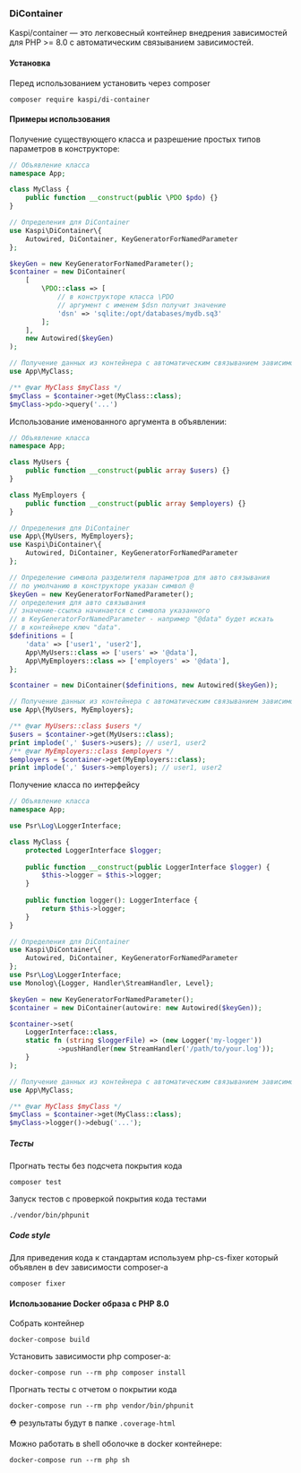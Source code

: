 ### DiContainer

Kaspi/container — это легковесный контейнер внедрения зависимостей для PHP >= 8.0 с автоматическим связыванием зависимостей.

#### Установка

Перед использованием установить через composer

```shell
composer require kaspi/di-container
```

#### Примеры использования
Получение существующего класса и разрешение простых типов параметров в конструкторе:
```php
// Объявление класса
namespace App;

class MyClass {
    public function __construct(public \PDO $pdo) {}
}
```

```php
// Определения для DiContainer
use Kaspi\DiContainer\{
    Autowired, DiContainer, KeyGeneratorForNamedParameter
};

$keyGen = new KeyGeneratorForNamedParameter();
$container = new DiContainer(
    [
        \PDO::class => [
            // в конструкторе класса \PDO
            // аргумент с именем $dsn получит значение
            'dsn' => 'sqlite:/opt/databases/mydb.sq3'
        ];
    ],
    new Autowired($keyGen)
);
```

```php
// Получение данных из контейнера с автоматическим связыванием зависимостей
use App\MyClass;

/** @var MyClass $myClass */
$myClass = $container->get(MyClass::class);
$myClass->pdo->query('...')
```

Использование именованного аргумента в объявлении:

```php
// Объявление класса
namespace App;

class MyUsers {
    public function __construct(public array $users) {}
}

class MyEmployers {
    public function __construct(public array $employers) {}
}
```

```php
// Определения для DiContainer
use App\{MyUsers, MyEmployers};
use Kaspi\DiContainer\{
    Autowired, DiContainer, KeyGeneratorForNamedParameter
};

// Определение символа разделителя параметров для авто связывания
// по умолчанию в конструкторе указан символ @
$keyGen = new KeyGeneratorForNamedParameter();
// определения для авто связывания
// значение-ссылка начинается с символа указанного
// в KeyGeneratorForNamedParameter - например "@data" будет искать
// в контейнере ключ "data".
$definitions = [
    'data' => ['user1', 'user2'],
    App\MyUsers::class => ['users' => '@data'],
    App\MyEmployers::class => ['employers' => '@data'],
};

$container = new DiContainer($definitions, new Autowired($keyGen));
```

```php
// Получение данных из контейнера с автоматическим связыванием зависимостей
use App\{MyUsers, MyEmployers};

/** @var MyUsers::class $users */
$users = $container->get(MyUsers::class);
print implode(',' $users->users); // user1, user2
/** @var MyEmployers::class $employers */
$employers = $container->get(MyEmployers::class);
print implode(',' $users->employers); // user1, user2
```

Получение класса по интерфейсу
```php
// Объявление класса
namespace App;

use Psr\Log\LoggerInterface;

class MyClass {
    protected LoggerInterface $logger;
    
    public function __construct(public LoggerInterface $logger) {
        $this->logger = $this->logger;
    }
    
    public function logger(): LoggerInterface {
        return $this->logger;
    }
}
```

```php
// Определения для DiContainer
use Kaspi\DiContainer\{
    Autowired, DiContainer, KeyGeneratorForNamedParameter
};
use Psr\Log\LoggerInterface;
use Monolog\{Logger, Handler\StreamHandler, Level};

$keyGen = new KeyGeneratorForNamedParameter();
$container = new DiContainer(autowire: new Autowired($keyGen));

$container->set(
    LoggerInterface::class,
    static fn (string $loggerFile) => (new Logger('my-logger'))
            ->pushHandler(new StreamHandler('/path/to/your.log'));
    }
);
```

```php
// Получение данных из контейнера с автоматическим связыванием зависимостей
use App\MyClass;

/** @var MyClass $myClass */
$myClass = $container->get(MyClass::class);
$myClass->logger()->debug('...');
```
##### Тесты
Прогнать тесты без подсчета покрытия кода
```shell
composer test
```
Запуск тестов с проверкой покрытия кода тестами
```shell
./vendor/bin/phpunit
```

##### Code style
Для приведения кода к стандартам используем php-cs-fixer который объявлен 
в dev зависимости composer-а

```shell
composer fixer
``` 

#### Использование Docker образа с PHP 8.0

Собрать контейнер
```shell
docker-compose build
```
Установить зависимости php composer-а:
```shell
docker-compose run --rm php composer install
```
Прогнать тесты с отчетом о покрытии кода
```shell
docker-compose run --rm php vendor/bin/phpunit
```
⛑ pезультаты будут в папке `.coverage-html`

Можно работать в shell оболочке в docker контейнере:
```shell
docker-compose run --rm php sh
```
